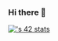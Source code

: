 ### Hi there 👋

[![<afaqir>'s 42 stats](https://badge.mediaplus.ma/darkblue/<afaqir>)](https://github.com/oakoudad/badge42)
